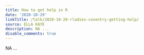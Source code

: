 ```yaml
---
title: How to get help in R
date: '2020-10-29'
linkTitle: /talk/2020-10-20-rladies-coventry-getting-help/
source: ELLA KAYE
description: NA ...
disable_comments: true
---
```

NA ...
